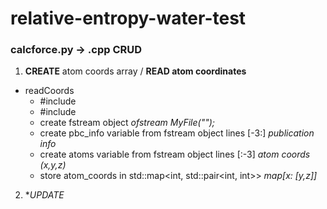 # relative-entropy-water-test


### calcforce.py -> .cpp CRUD ###


1. **CREATE** atom coords array / **READ atom coordinates**
- readCoords
	- #include <fstream>
	- #include <map>
	- create fstream object 										*ofstream MyFile("");* 
	- create pbc_info variable from fstream object lines [-3:] 		*publication info*
	- create atoms variable from fstream object lines [:-3] 		*atom coords (x,y,z)*
	- store atom_coords in std::map<int, std::pair<int, int>> 		*map[x: [y,z]]*

2. **UPDATE* 
